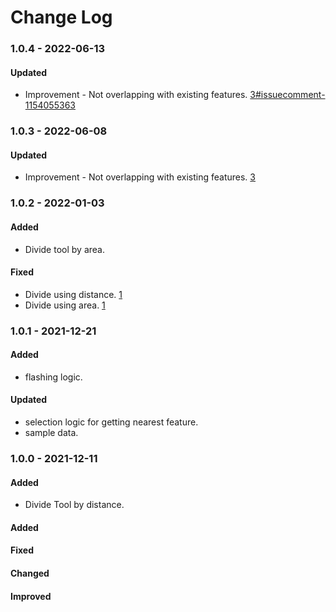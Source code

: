 # Change Log

### 1.0.4 - 2022-06-13

#### Updated

-   Improvement - Not overlapping with existing features. [3#issuecomment-1154055363](https://github.com/3DGISKing/QGISEditTools/issues/3#issuecomment-1154055363) 

### 1.0.3 - 2022-06-08

#### Updated

-   Improvement - Not overlapping with existing features. [3](https://github.com/3DGISKing/QGISEditTools/issues/3) 

### 1.0.2 - 2022-01-03

#### Added

-   Divide tool by area. 

#### Fixed

-   Divide using distance. [1](https://github.com/3DGISKing/QGISEditTools/issues/1)
-   Divide using area. [1](https://github.com/3DGISKing/QGISEditTools/issues/2)

### 1.0.1 - 2021-12-21

#### Added
-   flashing logic. 

#### Updated

-   selection logic for getting nearest feature.
-   sample data.


### 1.0.0 - 2021-12-11

#### Added

-   Divide Tool by distance.

#### Added

#### Fixed

#### Changed

#### Improved
